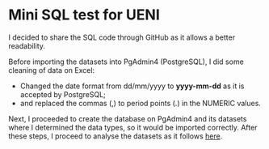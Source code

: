 # Mini SQL test for UENI

I decided to share the SQL code through GitHub as it allows a better readability.

Before importing the datasets into PgAdmin4 (PostgreSQL), I did some cleaning of data on Excel:
- Changed the date format from dd/mm/yyyy to **yyyy-mm-dd** as it is accepted by PostgreSQL;
- and replaced the commas (,) to period points (.) in the NUMERIC values.
  
Next, I proceeded to create the database on PgAdmin4 and its datasets where I determined the data types, so it would be imported correctly.
After these steps, I proceed to analyse the datasets as it follows [here](https://github.com/marianaobmorais/test_ueni/blob/main/mini_sql_test_ueni.sql).
